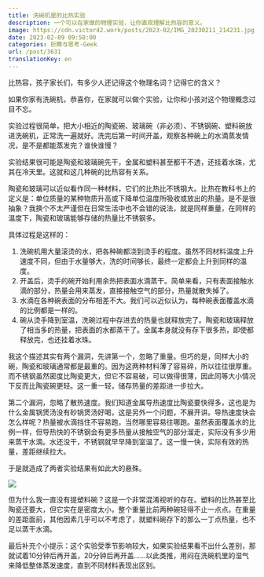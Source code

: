 ```yaml
---
title: 洗碗机里的比热实验
description: 一个可以在家做的物理实验，让你直观理解比热容的意义。
image: https://cdn.victor42.work/posts/2023-02/IMG_20230211_214231.jpg
date: 2023-02-09 09:58:00
categories: 折腾与思考-Geek
url: /post/3631
translationKey: en
---
```


比热容，孩子家长们，有多少人还记得这个物理名词？记得它的含义？

如果你家有洗碗机，恭喜你，在家就可以做个实验，让你和小孩对这个物理概念过目不忘。

实验过程很简单，把大小相近的陶瓷碗、玻璃碗（非必须）、不锈钢碗、塑料碗放进洗碗机，正常洗一遍就好。洗完后第一时间开盖，观察各种碗上的水滴蒸发情况，是不是都能蒸发完？谁快谁慢？

实验结果很可能是陶瓷和玻璃碗先干，金属和塑料甚至都干不透，还挂着水珠，尤其在冷天里。这就和这几种碗的比热容有关系。

陶瓷和玻璃可以近似看作同一种材料，它们的比热比不锈钢大。比热在教科书上的定义是：单位质量的某种物质升高或下降单位温度所吸收或放出的热量。是不是很抽象？我换个不太严谨但在日常生活中也不会错的说法，就是同样重量，在同样的温度下，陶瓷和玻璃能够存储的热量比不锈钢多。

具体过程是这样的：

1. 洗碗机用大量滚烫的水，把各种碗都浇到烫手的程度。虽然不同材料温度上升速度不同，但由于水量够大，洗的时间够长，最终一定都会上升到同样的温度。
2. 开盖后，烫手的碗开始利用余热把表面水滴蒸干。简单来看，只有表面接触水滴的部分，热量会用来蒸发，直接接触空气的部分，热量就散失掉了。
3. 水滴在各种碗表面的分布相差不大。我们可以近似认为，每种碗表面覆盖水滴的比例都是一样的。
4. 碗从烫手降到室温，洗碗过程中存进去的热量也就释放完了。陶瓷和玻璃释放了相当多的热量，把表面的水都蒸干了。金属本身就没有存下很多热，即使都释放完，也还挂着水珠。

我这个描述其实有两个漏洞，先讲第一个，忽略了重量。但巧的是，同样大小的碗，陶瓷和玻璃通常都是最重的。因为这两种材料薄了容易碎，所以往往很厚重。而不锈钢虽然密度比陶瓷更大，但它不容易破，可以做得很薄，因此同等大小情况下反而比陶瓷碗更轻。这一重一轻，储存热量的差距进一步拉大。

第二个漏洞，忽略了散热速度。我们知道金属导热速度比陶瓷要快得多，这也是为什么金属锅煲汤没有砂锅煲汤好喝，这是另外一个问题，不展开讲。导热速度快会怎么样呢？热量被水滴挡住不容易跑，当然哪里容易往哪跑。虽然表面覆盖水的比例一样，但导热快的不锈钢会有更多热量从接触空气的部分溜走，实际没有多少用来蒸干水滴。水还没干，不锈钢就早早降到室温了。这一慢一快，实际有效的热量，差距继续拉大。

于是就造成了两者实验结果有如此大的悬殊。

![](https://cdn.victor42.work/posts/2023-02/IMG_20230211_214231.jpg)

但为什么我一直没有提塑料碗？这是一个非常混淆视听的存在。塑料的比热甚至比陶瓷还要大，但它实在是密度太小，整个重量比前两种碗轻得不止一点点。在重量的差距面前，其他因素几乎可以不考虑了，就塑料碗存下的那么一丁点热量，也不足以蒸干水滴。

最后补充个小提示：这个实验受季节影响较大，如果实验结果看不出什么差别，那就试着10分钟后再开盖，20分钟后再开盖……以此类推，用闷在洗碗机里的湿气来降低整体蒸发速度，直到不同材料表现出区别。
